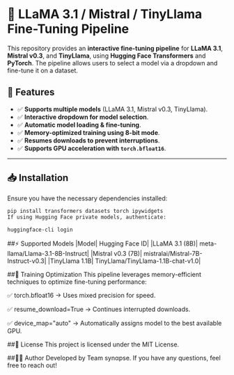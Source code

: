 # 🚀 LLaMA 3.1 / Mistral / TinyLlama Fine-Tuning Pipeline

This repository provides an **interactive fine-tuning pipeline** for **LLaMA 3.1**, **Mistral v0.3**, and **TinyLlama**, using **Hugging Face Transformers** and **PyTorch**. The pipeline allows users to select a model via a dropdown and fine-tune it on a dataset.

## 📌 Features
- ✅ **Supports multiple models** (LLaMA 3.1, Mistral v0.3, TinyLlama).  
- ✅ **Interactive dropdown for model selection**.  
- ✅ **Automatic model loading & fine-tuning**.  
- ✅ **Memory-optimized training using 8-bit mode**.  
- ✅ **Resumes downloads to prevent interruptions**.  
- ✅ **Supports GPU acceleration with `torch.bfloat16`**.  

---

## 📥 Installation
Ensure you have the necessary dependencies installed:
```bash
pip install transformers datasets torch ipywidgets
If using Hugging Face private models, authenticate:
```

```bash
huggingface-cli login
```
##⚡ Supported Models
|Model| Hugging Face ID|
|LLaMA 3.1 (8B)|	meta-llama/Llama-3.1-8B-Instruct|
|Mistral v0.3 (7B)|	mistralai/Mistral-7B-Instruct-v0.3|
|TinyLlama 1.1B|	TinyLlama/TinyLlama-1.1B-chat-v1.0|

##🚀 Training Optimization
This pipeline leverages memory-efficient techniques to optimize fine-tuning performance:

✅ torch.bfloat16 → Uses mixed precision for speed.

✅ resume_download=True → Continues interrupted downloads.

✅ device_map="auto" → Automatically assigns model to the best available GPU.

##📜 License
This project is licensed under the MIT License.

##👨‍💻 Author
Developed by Team synαpse. If you have any questions, feel free to reach out!

